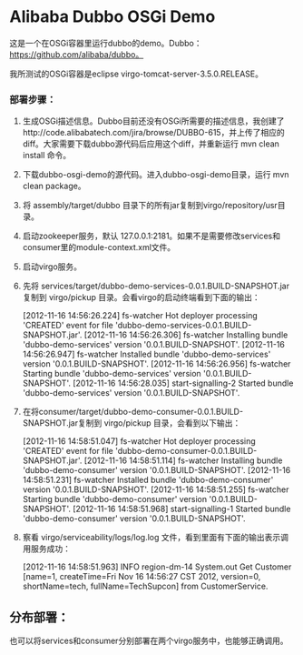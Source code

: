 Alibaba Dubbo OSGi Demo
=======================

这是一个在OSGi容器里运行dubbo的demo。Dubbo：https://github.com/alibaba/dubbo。

我所测试的OSGi容器是eclipse virgo-tomcat-server-3.5.0.RELEASE。

### 部署步骤：

1. 生成OSGi描述信息。Dubbo目前还没有OSGi所需要的描述信息，我创建了http://code.alibabatech.com/jira/browse/DUBBO-615，并上传了相应的diff。大家需要下载dubbo源代码后应用这个diff，并重新运行 mvn clean install 命令。

2. 下载dubbo-osgi-demo的源代码。进入dubbo-osgi-demo目录，运行 mvn clean package。

3. 将 assembly/target/dubbo 目录下的所有jar复制到virgo/repository/usr目录。

4. 启动zookeeper服务，默认 127.0.0.1:2181。如果不是需要修改services和consumer里的module-context.xml文件。

5. 启动virgo服务。

6. 先将 services/target/dubbo-demo-services-0.0.1.BUILD-SNAPSHOT.jar 复制到 virgo/pickup 目录。会看virgo的启动终端看到下面的输出：

	[2012-11-16 14:56:26.224] fs-watcher                   <HD0001I> Hot deployer processing 'CREATED' event for file 'dubbo-demo-services-0.0.1.BUILD-SNAPSHOT.jar'.
	[2012-11-16 14:56:26.306] fs-watcher                   <DE0000I> Installing bundle 'dubbo-demo-services' version '0.0.1.BUILD-SNAPSHOT'. 
	[2012-11-16 14:56:26.947] fs-watcher                   <DE0001I> Installed bundle 'dubbo-demo-services' version '0.0.1.BUILD-SNAPSHOT'. 
	[2012-11-16 14:56:26.956] fs-watcher                   <DE0004I> Starting bundle 'dubbo-demo-services' version '0.0.1.BUILD-SNAPSHOT'. 
	[2012-11-16 14:56:28.035] start-signalling-2           <DE0005I> Started bundle 'dubbo-demo-services' version '0.0.1.BUILD-SNAPSHOT'. 

7. 在将consumer/target/dubbo-demo-consumer-0.0.1.BUILD-SNAPSHOT.jar复制到 virgo/pickup 目录，会看到以下输出：

	[2012-11-16 14:58:51.047] fs-watcher                   <HD0001I> Hot deployer processing 'CREATED' event for file 'dubbo-demo-consumer-0.0.1.BUILD-SNAPSHOT.jar'. 
	[2012-11-16 14:58:51.114] fs-watcher                   <DE0000I> Installing bundle 'dubbo-demo-consumer' version '0.0.1.BUILD-SNAPSHOT'. 
	[2012-11-16 14:58:51.231] fs-watcher                   <DE0001I> Installed bundle 'dubbo-demo-consumer' version '0.0.1.BUILD-SNAPSHOT'. 
	[2012-11-16 14:58:51.255] fs-watcher                   <DE0004I> Starting bundle 'dubbo-demo-consumer' version '0.0.1.BUILD-SNAPSHOT'. 
	[2012-11-16 14:58:51.968] start-signalling-1           <DE0005I> Started bundle 'dubbo-demo-consumer' version '0.0.1.BUILD-SNAPSHOT'.

8. 察看 virgo/serviceability/logs/log.log 文件，看到里面有下面的输出表示调用服务成功：

	[2012-11-16 14:58:51.963] INFO  region-dm-14                 System.out                                                        Get Customer [name=1, createTime=Fri Nov 16 14:56:27 CST 2012, version=0, shortName=tech, fullName=TechSupcon] from CustomerService.

分布部署：
----------------------

也可以将services和consumer分别部署在两个virgo服务中，也能够正确调用。

